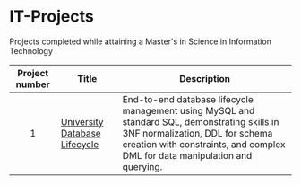 # IT-Projects
Projects completed while attaining a Master's in Science in Information Technology

| Project number | Title | Description |
| :-----------: | ----------- |----------- |
| 1 | [University Database Lifecycle](https://github.com/Tiffany-Bergett/IT-Projects/tree/main/University%20Database%20Lifecycle) | End-to-end database lifecycle management using MySQL and standard SQL, demonstrating skills in 3NF normalization, DDL for schema creation with constraints, and complex DML for data manipulation and querying. |
<!--
| 2 | [PROJECT NAME](PROJECT DIRECTORY LINK) | DESCRIPTION HERE. |
| 3 | [PROJECT NAME](PROJECT DIRECTORY LINK) | DESCRIPTION HERE. |
| 4 | [PROJECT NAME](PROJECT DIRECTORY LINK) | DESCRIPTION HERE. |
| 5 | [PROJECT NAME](PROJECT DIRECTORY LINK) | DESCRIPTION HERE. |
| 6 | [PROJECT NAME](PROJECT DIRECTORY LINK) | DESCRIPTION HERE. |
| 7 | [PROJECT NAME](PROJECT DIRECTORY LINK) | DESCRIPTION HERE. |
| 8 | [PROJECT NAME](PROJECT DIRECTORY LINK) | DESCRIPTION HERE. |
| 9 | [PROJECT NAME](PROJECT DIRECTORY LINK) | DESCRIPTION HERE. |
| 10| [PROJECT NAME](PROJECT DIRECTORY LINK) | DESCRIPTION HERE. |
-->
